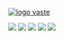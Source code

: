 <p align="center">

[![logo vaste](https://vaste.s3.ap-southeast-1.amazonaws.com/apple-icon.png 'logo vaste')](https://vaste.site 'logo vaste')

![](https://img.shields.io/github/stars/erzetid/vaste)
![](https://img.shields.io/github/forks/erzetid/vaste)
![](https://img.shields.io/github/tag/erzetid/vaste)
![](https://img.shields.io/github/release/erzetid/vaste)
![](https://img.shields.io/github/issues/erzetid/vaste)

</p>
